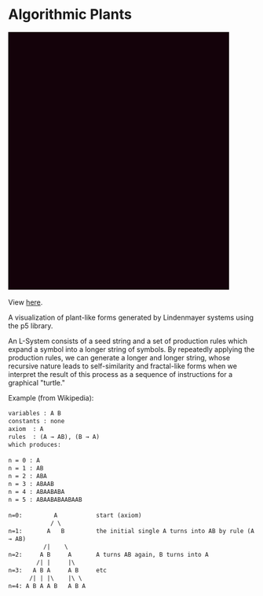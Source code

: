 # Algorithmic Plants

![alt tag](media/sample.gif)

View [here](https://sleepokay.github.io/plants/).

A visualization of plant-like forms generated by Lindenmayer systems using the p5 library. 

An L-System consists of a seed string and a set of production rules which expand a symbol into a longer string of symbols. By repeatedly applying the production rules, we can generate a longer and longer string, whose recursive nature leads to self-similarity and fractal-like forms when we interpret the result of this process as a sequence of instructions for a graphical "turtle."

Example (from Wikipedia):
```
variables : A B
constants : none
axiom  : A
rules  : (A → AB), (B → A)
which produces:

n = 0 : A
n = 1 : AB
n = 2 : ABA
n = 3 : ABAAB
n = 4 : ABAABABA
n = 5 : ABAABABAABAAB

n=0:         A           start (axiom)
            / \
n=1:       A   B         the initial single A turns into AB by rule (A → AB)
          /|    \
n=2:     A B     A       A turns AB again, B turns into A
        /| |     |\
n=3:   A B A     A B     etc
      /| | |\    |\ \
n=4: A B A A B   A B A
```
